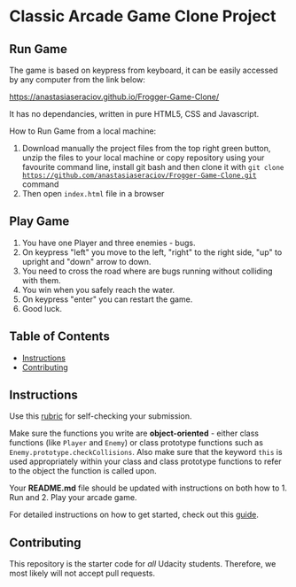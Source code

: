 # Classic Arcade Game Clone Project

## Run Game

The game is based on keypress from keyboard, it can be easily accessed by any computer from the link below:

https://anastasiaseraciov.github.io/Frogger-Game-Clone/

It has no dependancies, written in pure HTML5, CSS and Javascript.

How to Run Game from a local machine:
1. Download manually the project files from the top right green button, unzip the files to your local machine or copy repository using your favourite command line, install git bash and then clone it with <code>git clone https://github.com/anastasiaseraciov/Frogger-Game-Clone.git</code> command
2. Then open <code>index.html</code> file in a browser



## Play Game

1. You have one Player and three enemies - bugs.
2. On keypress "left" you move to the left, "right" to the right side, "up" to upright and "down" arrow to down.
3. You need to cross the road where are bugs running without colliding with them.
4. You win when you safely reach the water.
5. On keypress "enter" you can restart the game.
6. Good luck.
 
## Table of Contents

- [Instructions](#instructions)
- [Contributing](#contributing)

## Instructions

Use this [rubric](https://review.udacity.com/#!/rubrics/15/view) for self-checking your submission.

Make sure the functions you write are **object-oriented** - either class functions (like `Player` and `Enemy`) or class prototype functions such as `Enemy.prototype.checkCollisions`. Also make sure that the keyword `this` is used appropriately within your class and class prototype functions to refer to the object the function is called upon.

Your **README.md** file should be updated with instructions on both how to 1. Run and 2. Play your arcade game.

For detailed instructions on how to get started, check out this [guide](https://docs.google.com/document/d/1v01aScPjSWCCWQLIpFqvg3-vXLH2e8_SZQKC8jNO0Dc/pub?embedded=true).

## Contributing

This repository is the starter code for _all_ Udacity students. Therefore, we most likely will not accept pull requests.
